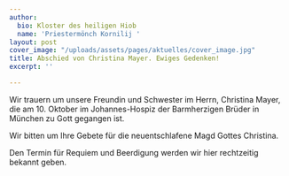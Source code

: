 ```yaml
---
author:
  bio: Kloster des heiligen Hiob
  name: 'Priestermönch Kornilij '
layout: post
cover_image: "/uploads/assets/pages/aktuelles/cover_image.jpg"
title: Abschied von Christina Mayer. Ewiges Gedenken!
excerpt: ''

---
```

Wir trauern um unsere Freundin und Schwester im Herrn, Christina Mayer, die am 10. Oktober  im Johannes-Hospiz der Barmherzigen Brüder in München zu Gott gegangen ist.

Wir bitten um Ihre Gebete für die neuentschlafene Magd Gottes Christina.

Den Termin für Requiem und Beerdigung werden wir hier rechtzeitig bekannt geben.